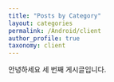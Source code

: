 ```yaml
---
title: "Posts by Category"
layout: categories
permalink: /Android/client
author_profile: true
taxonomy: client
---
```

안녕하세요 세 번째 게시글입니다.
